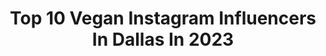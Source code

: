 ---
title: Top 10 Vegan Instagram Influencers In Dallas In 2023
description: >-
  Find top vegan Instagram influencers in Dallas in 2023. Most popular hashtags: #vegan #ad #fitness #skincare.
platform: Instagram
hits: 41
text_top: Discover the most popular Instagram accounts on inBeat.
text_bottom: inBeat aggregates 41 Instagram influencers like this in Dallas, United States for you to collaborate.
profiles:
  - username: "roccothegoddess"
    fullname: >-
      𝘾𝙧𝙚𝙖𝙩𝙚 𝙒𝙚𝙖𝙡𝙩𝙝 & 𝘼𝙘𝙝𝙞𝙚𝙫𝙚 𝙈𝙤𝙧𝙚
    bio: >-
      Taken by @DerdyDadeDre 👑 Disciplined Heathen 🖤 Powered by Plants🌱 Fitnessy🏋🏿‍♀️💅🏾 Serial Investor 📈 Funding The Mental📚 Toronto ✈️ Miami
    location: "United States"
    followers: 8758
    engagement: 1938
    commentsToLikes: 0.011708
    id: ckf5qzls8awt60j23z8t6ovat
    verified: false
    hashtags: "#fitchicks, #healthyhair, #kinky, #happyanniversary"
  - username: "julianestaban"
    fullname: >-
      Dallas | Vegan | Photographer
    bio: >-
      @3rdeyevisionx
    location: "United States"
    followers: 15563
    engagement: 1274
    commentsToLikes: 0.051885
    id: ck6uhmeww9ypg0j71g6z3uks3
    verified: false
    hashtags: "#dfwportraits, #tatted, #dreadlockstyles, #inkedmen"
  - username: "japanstylez"
    fullname: >-
      🎎Japanese Hair Assassin🇳🇬
    bio: >-
      ♍️ 📍 DALLAS TX 🙏🏾GOD FIRST 📍Business Hrs: 10am-5pm 📍Beauty Influencer 📍Lace God Vegan 🌱 🖥YouTube: Japanstylez #dallastexas #popular
    location: "United States"
    followers: 57375
    engagement: 76
    commentsToLikes: 0.027831
    id: ck5hqpyfhtil70i11d6hd64kv
    verified: false
    hashtags: "#picoftheday, #naturalhairstyles, #ponytail, #longponytail"
  - username: "fitw_bri"
    fullname: >-
      Briana 🤍
    bio: >-
      I am a Mom before anything. Fitness | Music Business owner @sweetpeachcollection @tc1gel | @brianasingsss_ 📧: Fitw_bri@yahoo.com
    location: "United States"
    followers: 89072
    engagement: 222
    commentsToLikes: 0.023744
    id: ck0tx8koti8sx0i19ero5iynn
    verified: false
    hashtags: "#womenempowerment, #love, #selflove, #empoweringwomen"
  - username: "themindfulhapa"
    fullname: >-
      Casey | healthy&easy eats!
    bio: >-
      hapa = half asian mix of: pescatarian | GF | dairy free | vegan 📸 + 🎥 content creation 🌵 Dallas, TX 📧: themindfulhapa@gmail.com
    location: "United States"
    followers: 28559
    engagement: 392
    commentsToLikes: 0.101846
    id: ck0tvnfrfc0q30i19rrp9qc6g
    verified: false
    hashtags: "#grainfreerecipes, #easydesserts, #foodvideos, #refinedsugarfree"
  - username: "mariasjsanchez"
    fullname: >-
      Lifestyle Buzz by Maria 🌈
    bio: >-
      #Latina ⚽️ Mom in Dallas Making #Motherhood fun!! #Lifestyle #Fashion #DFWHotSpots Daily shenanigans on stories 📩 mariasjsanchez@gmail.com
    location: "United States"
    followers: 29711
    engagement: 463
    commentsToLikes: 0.063598
    id: ckap8rwxwpluu0i78o8a243kg
    verified: false
    hashtags: "#dfwinfluencers, #whatiworetoday, #sheinfinds, #ad"
  - username: "brittanyardito"
    fullname: >-
      Brittany Ardito
    bio: >-
      Sharing what I love & what might help others. Health, Beauty & Dogs #dogsitter Follow my pups @texandrowdy 📍 Dallas, TX 📧 britsilver04@gmail.com
    location: "United States"
    followers: 10968
    engagement: 241
    commentsToLikes: 0.143385
    id: cl8balz1g3ddv0i235byjgofi
    verified: false
    hashtags: "#keto, #glutenfree, #texasinfluencer, #texturetuesday"
  - username: "theinvestor"
    fullname: >-
      Justin Kimbrough💰
    bio: >-
      🌱 Vegan 😁 Positivity 🗣 Speak it into existence 🏌🏼 Pro Golfer ⚡️ Manifest Your Dreams 💰 BIZ OPPORTUNITYS/PASSIVE INCOME DM ME
    location: "United States"
    followers: 231109
    engagement: 88
    commentsToLikes: 0.060955
    id: ck8t4m2ef794u0j78da1jawt9
    verified: false
    hashtags: "#peace, #europe, #mindset, #travelgoals"
  - username: "nataliaavegaa"
    fullname: >-
      NATALIA VEGA
    bio: >-
      Vegan is the new black Ⓥ⠀ Me gusta tomar fotos 📸⠀ 📍Dallas, Texas 🍂
    location: "United States"
    followers: 6769
    engagement: 662
    commentsToLikes: 0.024373
    id: ck6uc7xdae0hh0j71x8mgeequ
    verified: false
    hashtags: "#calm, #veganmiami, #keybiscane, #greennature"
  - username: "ransomeand"
    fullname: >-
      RANSOME ROMBAUER
    bio: >-
      Rombauer Vineyards G3• Equestrian • Show Jumper • Fashion • Fitness • Vegan-ish • Horse & Dog Rescue • SMU 2021 • Napa Valley • Dallas • Welli
    location: "United States"
    followers: 12741
    engagement: 497
    commentsToLikes: 0.010321
    id: ck6u5nfp1an2r0j71yy9liowh
    verified: false
    hashtags: "#emorkusre, #jumper, #jumpers, #washyourhands"
---